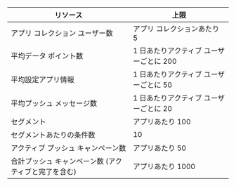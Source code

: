 リソース|上限
---|---
アプリ コレクション ユーザー数|アプリ コレクションあたり 5
平均データ ポイント数|1 日あたりアクティブ ユーザーごとに 200
平均設定アプリ情報|1 日あたりアクティブ ユーザーごとに 50
平均プッシュ メッセージ数|1 日あたりアクティブ ユーザーごとに 20
セグメント|アプリあたり 100
セグメントあたりの条件数|10
アクティブ プッシュ キャンペーン数|アプリあたり 50
合計プッシュ キャンペーン数 (アクティブと完了を含む)|アプリあたり 1000

<!---HONumber=August15_HO7-->
